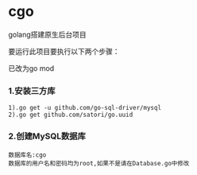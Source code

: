 # cgo
golang搭建原生后台项目

要运行此项目要执行以下两个步骤：<br>

已改为go mod
### 1.安装三方库 <br>
    1).go get -u github.com/go-sql-driver/mysql 
    2).go get github.com/satori/go.uuid 
### 2.创建MySQL数据库 <br>
    数据库名:cgo 
    数据库的用户名和密码均为root,如果不是请在Database.go中修改 
